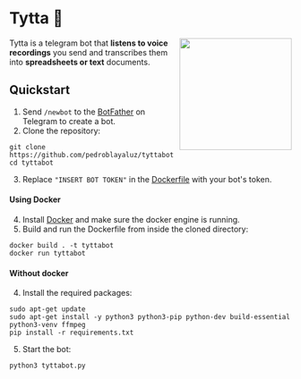 # Tytta 🦉
<img src="https://user-images.githubusercontent.com/68649697/195161899-9efafdaa-d630-4afc-aa25-80fa3b6b538d.png" width="200px" align="right">

Tytta is a telegram bot that **listens to voice recordings** you send and transcribes them into **spreadsheets or text** documents.<br>

## Quickstart
1. Send ```/newbot``` to the [BotFather](https://telegram.me/BotFather) on Telegram to create a bot.
2. Clone the repository:
```
git clone https://github.com/pedroblayaluz/tyttabot
cd tyttabot
```
3. Replace ```"INSERT BOT TOKEN"``` in the [Dockerfile](https://github.com/pedroblayaluz/tyttabot/blob/main/Dockerfile) with your bot's token.
#### Using Docker
4. Install [Docker](https://docs.docker.com/engine/install/) and make sure the docker engine is running.
5. Build and run the Dockerfile from inside the cloned directory:
```
docker build . -t tyttabot
docker run tyttabot
```
#### Without docker
4. Install the required packages:
```
sudo apt-get update
sudo apt-get install -y python3 python3-pip python-dev build-essential python3-venv ffmpeg
pip install -r requirements.txt
```
5. Start the bot:
```
python3 tyttabot.py
```
